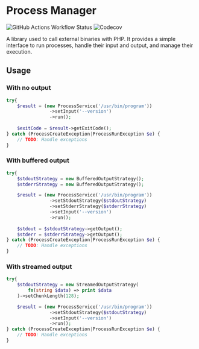# Process Manager

![GitHub Actions Workflow Status](https://img.shields.io/github/actions/workflow/status/Saggre/process-manager/php.yml)
![Codecov](https://img.shields.io/codecov/c/github/Saggre/process-manager)

A library used to call external binaries with PHP. It provides a simple interface to run processes, handle their input
and output, and manage their execution.

## Usage

### With no output

```php
try{
    $result = (new ProcessService('/usr/bin/program'))
                ->setInput('--version')
                ->run();
    
    $exitCode = $result->getExitCode();
} catch (ProcessCreateException|ProcessRunException $e) {
    // TODO: Handle exceptions
}
```

### With buffered output

```php
try{
    $stdoutStrategy = new BufferedOutputStrategy();
    $stderrStrategy = new BufferedOutputStrategy();

    $result = (new ProcessService('/usr/bin/program'))
                ->setStdoutStrategy($stdoutStrategy)
                ->setStderrStrategy($stderrStrategy)
                ->setInput('--version')
                ->run();
    
    $stdout = $stdoutStrategy->getOutput();
    $stderr = $stderrStrategy->getOutput();
} catch (ProcessCreateException|ProcessRunException $e) {
    // TODO: Handle exceptions
}
```

### With streamed output

```php
try{
    $stdoutStrategy = new StreamedOutputStrategy(
        fn(string $data) => print $data
    )->setChunkLength(128);

    $result = (new ProcessService('/usr/bin/program'))
                ->setStdoutStrategy($stdoutStrategy)
                ->setInput('--version')
                ->run();
} catch (ProcessCreateException|ProcessRunException $e) {
    // TODO: Handle exceptions
}
```
